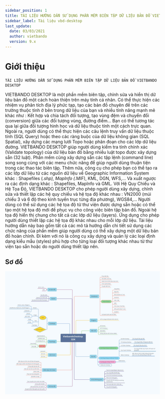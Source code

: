 ```yaml
---
sidebar_position: 1
title: TÀI LIỆU HƯỚNG DẪN SỬ DỤNG PHẦN MỀM BIÊN TẬP DỮ LIỆU BẢN ĐỒ VIETBANDO DESKTOP
sidebar_label: Tài liệu vbd-desktop
last_update:
  date: 03/03/2021
  author: vietbando
  version: 9.x
---
```

# Giới thiệu

    TÀI LIỆU HƯỚNG DẪN SỬ DỤNG PHẦN MỀM BIÊN TẬP DỮ LIỆU BẢN ĐỒ VIETBANDO DESKTOP

VIETBANDO DESKTOP là một phần mềm biên tập, chỉnh sửa và hiển thị dữ liệu bản đồ một cách hoàn thiện trên máy tính cá nhân. Có thể thực hiện các nhiệm vụ phân tích địa lý phức tạp, tạo các bản đồ chuyên đề trên các trường thuộc tính ở bên trong dữ liệu của bạn và nhiều tính năng mạnh mẽ khác như : Kết hợp và chia tách đối tượng, tạo vùng đệm và chuyển đổi (conversion) giữa các đối tượng vùng, đường điểm… Bạn có thể tương tác qua lại giữa đối tượng hình học và dữ liệu thuộc tính một cách trực quan.
Ngoài ra, người dùng có thể thực hiện các câu lệnh truy vấn dữ liệu thuộc tính (SQL Query) hoặc theo các ràng buộc của dữ liệu không gian (SQL Spatial), xây dựng các mạng lưới Topo hoặc phân đoạn cho các lớp dữ liệu đường. VIETBANDO DESKTOP giúp người dùng kiểm tra tính chính xác (Validate topology) của dữ liệu bản đồ bằng nhiều luật topo được xây dựng sẵn (32 luật).
Phần mềm cũng xây dựng sẵn các tập lệnh (command line) song song cùng với các menu chức năng để giúp người dùng thuận tiện trong các thao tác biên tập. Thêm nữa, công cụ cho phép bạn có thể tạo ra các lớp dữ liệu từ các nguồn dữ liệu về Geographic Information System khác : Shapefiles (*.shp), MapInfo (*.MIF), KML, DGN, WFS,… Và xuất ngược ra các định dạng khác : Shapefiles, MapInfo và GML.
Với Hệ Quy Chiếu và Hệ Tọa Độ, VIETBANDO DESKTOP cho phép người dùng xây dựng, chỉnh sửa và thiết lập các hệ quy chiếu và hệ tọa độ khác nhau : VN2000 (múi chiếu 3 và 6 độ theo kinh tuyến trục từng địa phương), WGS84,… Người dùng có thể sử dụng các hệ tọa độ từ thư viện được dựng sẵn hoặc có thể tạo một hệ tọa độ mới để phục vụ cho công việc biên tập bản đồ. Ngoài hệ tọa độ hiển thị chung cho tất cả các lớp dữ liệu (layers). Ứng dụng cho phép người dùng thiết lập các hệ tọa độ khác nhau cho mỗi lớp dữ liệu.
Tài liệu hướng dẫn này bao gốm tất cả các mô tả hướng dẫn chi tiết sử dụng các chức năng của phần mềm giúp người dùng có thể xây dựng một dữ liệu bản đồ hoàn chỉnh. Đi kèm với nó là công cụ xây dựng và quản lý các loại định dạng kiểu mẫu (styles) phù hợp cho từng loại đối tượng khác nhau từ thư viện tạo sẵn hoặc do người dùng thiết lập nên. 
## Sơ đồ
![Hinh o day](./imgs/gioithieu.jpg)

<!-- ## Mục lục
- [Tiêu đề 1](#tiêu-đề-1)
  - [Tiêu đề 2](#tiêu-đề-2)
    - [Tiêu đề 3](#tiêu-đề-3) -->
